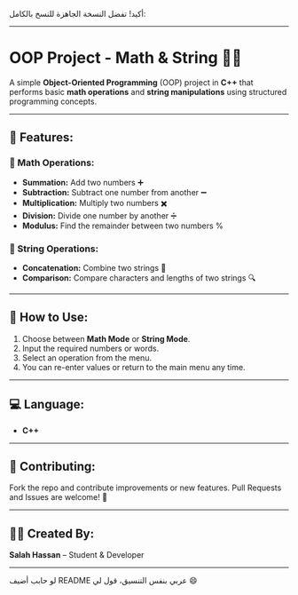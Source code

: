 أكيد! تفضل النسخة الجاهزة للنسخ بالكامل:

---

# OOP Project - Math & String 🧮📝

A simple **Object-Oriented Programming** (OOP) project in **C++** that performs basic **math operations** and **string manipulations** using structured programming concepts.

---

## 🌟 Features:
### 🧮 Math Operations:
- **Summation:** Add two numbers ➕  
- **Subtraction:** Subtract one number from another ➖  
- **Multiplication:** Multiply two numbers ✖️  
- **Division:** Divide one number by another ➗  
- **Modulus:** Find the remainder between two numbers %  

### 📝 String Operations:
- **Concatenation:** Combine two strings 📌  
- **Comparison:** Compare characters and lengths of two strings 🔍  

---

## 🔧 How to Use:
1. Choose between **Math Mode** or **String Mode**.
2. Input the required numbers or words.
3. Select an operation from the menu.
4. You can re-enter values or return to the main menu any time.

---

## 💻 Language:
- **C++**

---

## 🤝 Contributing:
Fork the repo and contribute improvements or new features. Pull Requests and Issues are welcome! 🚀

---

## 👨‍💻 Created By:
**Salah Hassan** – Student & Developer

---

لو حابب أضيف README عربي بنفس التنسيق، قول لي 😄

